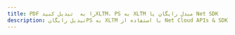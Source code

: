 ---title: PDF را به  تبدیل کنیدXLTM، PS به XLTM مبدل رایگان یا Net SDKdescription: تبدیل رایگانPS به XLTM با استفاده از Net Cloud APIs & SDK همچنین اسناد PDF را در Cloud ایجاد، ویرایش و رندر کنید.---